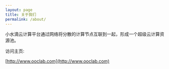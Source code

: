 ```yaml
---
layout: page
title: 关于我们
permalink: /about/
---
```


小水滴云计算平台通过网络将分散的计算节点互联到一起，形成一个超级云计算资源池。

访问主页:

[http://www.ooclab.com](http://www.ooclab.com)


<!-- This is the base Jekyll theme. You can find out more info about customizing your Jekyll theme, as well as basic Jekyll usage documentation at [jekyllrb.com](http://jekyllrb.com/)

You can find the source code for the Jekyll new theme at:
{% include icon-github.html username="jekyll" %} /
[minima](https://github.com/jekyll/minima)

You can find the source code for Jekyll at
{% include icon-github.html username="jekyll" %} /
[jekyll](https://github.com/jekyll/jekyll) -->
